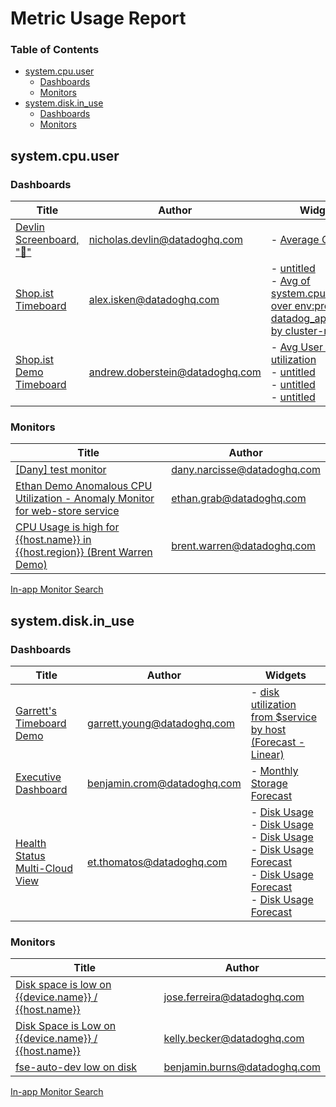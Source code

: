 # Metric Usage Report

### Table of Contents
- [system.cpu.user](#systemcpuuser)
  - [Dashboards](#dashboards-1)
  - [Monitors](#monitors-1)
- [system.disk.in_use](#systemdiskin-use)
  - [Dashboards](#dashboards-2)
  - [Monitors](#monitors-2)

## system.cpu.user

### Dashboards

| Title | Author | Widgets |
|-|-|-|
| [Devlin Screenboard, "🐶"](https://app.datadoghq.com/dashboard/edf-ahb-7ab/devlin-screenboard) | nicholas.devlin@datadoghq.com | - [Average CPU "🐶"](https://app.datadoghq.com/dashboard/edf-ahb-7ab/devlin-screenboard?fullscreen_widget=2457158628141370) |
| [Shop.ist Timeboard](https://app.datadoghq.com/dashboard/smx-5hf-wd9/shopist-timeboard) | alex.isken@datadoghq.com | - [untitled](https://app.datadoghq.com/dashboard/smx-5hf-wd9/shopist-timeboard?fullscreen_widget=4605663016045112)<br> - [Avg of system.cpu.user over env:prod, datadog_app:shopist by cluster-name](https://app.datadoghq.com/dashboard/smx-5hf-wd9/shopist-timeboard?fullscreen_widget=4078487646149228) |
| [Shop.ist Demo Timeboard](https://app.datadoghq.com/dashboard/a5s-d72-bx2/shopist-demo-timeboard) | andrew.doberstein@datadoghq.com | - [Avg User CPU utilization](https://app.datadoghq.com/dashboard/a5s-d72-bx2/shopist-demo-timeboard?fullscreen_widget=4674874774592230)<br> - [untitled](https://app.datadoghq.com/dashboard/a5s-d72-bx2/shopist-demo-timeboard?fullscreen_widget=5950936839155228)<br> - [untitled](https://app.datadoghq.com/dashboard/a5s-d72-bx2/shopist-demo-timeboard?fullscreen_widget=4035130484556644)<br> - [untitled](https://app.datadoghq.com/dashboard/a5s-d72-bx2/shopist-demo-timeboard?fullscreen_widget=8516238246795198) |

### Monitors

| Title | Author |
|-|-|
| [[Dany] test monitor](https://app.datadoghq.com/monitors/34435497) | dany.narcisse@datadoghq.com |
| [Ethan Demo Anomalous CPU Utilization - Anomaly Monitor for web-store service](https://app.datadoghq.com/monitors/32237385) | ethan.grab@datadoghq.com |
| [CPU Usage is high for {{host.name}} in {{host.region}}  (Brent Warren Demo)](https://app.datadoghq.com/monitors/32380160) | brent.warren@datadoghq.com |
[In-app Monitor Search](https://app.datadoghq.com/monitors/manage?q=metric%3A%22system.cpu.user%22)

## system.disk.in_use

### Dashboards

| Title | Author | Widgets |
|-|-|-|
| [Garrett's Timeboard Demo](https://app.datadoghq.com/dashboard/r5y-wbu-6qk/garretts-timeboard-demo) | garrett.young@datadoghq.com | - [disk utilization from $service by host (Forecast - Linear)](https://app.datadoghq.com/dashboard/r5y-wbu-6qk/garretts-timeboard-demo?fullscreen_widget=7061463199094440) |
| [Executive Dashboard](https://app.datadoghq.com/dashboard/zht-wg3-cjv/executive-dashboard-bc) | benjamin.crom@datadoghq.com | - [Monthly Storage Forecast](https://app.datadoghq.com/dashboard/zht-wg3-cjv/executive-dashboard-bc?fullscreen_widget=21) |
| [Health Status Multi-Cloud View](https://app.datadoghq.com/dashboard/xpx-vub-ehw/health-status-multi-cloud-view) | et.thomatos@datadoghq.com | - [Disk Usage](https://app.datadoghq.com/dashboard/xpx-vub-ehw/health-status-multi-cloud-view?fullscreen_widget=2116455955015609)<br> - [Disk Usage](https://app.datadoghq.com/dashboard/xpx-vub-ehw/health-status-multi-cloud-view?fullscreen_widget=6471917436048856)<br> - [Disk Usage](https://app.datadoghq.com/dashboard/xpx-vub-ehw/health-status-multi-cloud-view?fullscreen_widget=2010546731394720)<br> - [Disk Usage Forecast](https://app.datadoghq.com/dashboard/xpx-vub-ehw/health-status-multi-cloud-view?fullscreen_widget=7872394918541564)<br> - [Disk Usage Forecast](https://app.datadoghq.com/dashboard/xpx-vub-ehw/health-status-multi-cloud-view?fullscreen_widget=3051320295940886)<br> - [Disk Usage Forecast](https://app.datadoghq.com/dashboard/xpx-vub-ehw/health-status-multi-cloud-view?fullscreen_widget=744618207062518) |

### Monitors

| Title | Author |
|-|-|
| [Disk space is low on {{device.name}} / {{host.name}}](https://app.datadoghq.com/monitors/31953676) | jose.ferreira@datadoghq.com |
| [Disk Space is Low on {{device.name}} / {{host.name}}](https://app.datadoghq.com/monitors/33442485) | kelly.becker@datadoghq.com |
| [fse-auto-dev low on disk](https://app.datadoghq.com/monitors/10928580) | benjamin.burns@datadoghq.com |
[In-app Monitor Search](https://app.datadoghq.com/monitors/manage?q=metric%3A%22system.disk.in_use%22)

